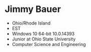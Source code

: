 # Jimmy Bauer
- Ohio/Rhode Island
- EST
- Windows 10 64-bit 10.0.14393
- Junior at Ohio State University
- Computer Science and Engineering
